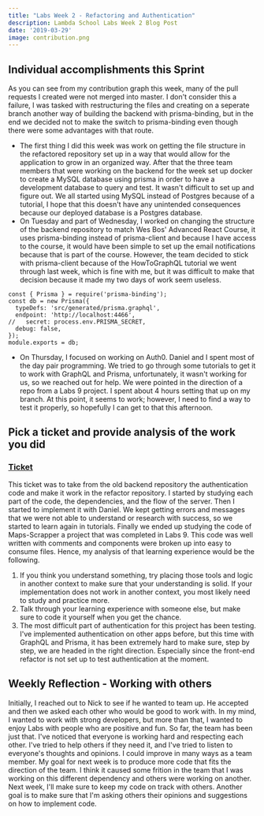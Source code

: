 ```yaml
---
title: "Labs Week 2 - Refactoring and Authentication"
description: Lambda School Labs Week 2 Blog Post
date: '2019-03-29'
image: contribution.png
---
```


## Individual accomplishments this Sprint
As you can see from my contribution graph this week, many of the pull requests I created were not merged into master. I don't consider this a failure, I was tasked with restructuring the files and creating on a seperate branch another way of building the backend with prisma-binding, but in the end we decided not to make the switch to prisma-binding even though there were some advantages with that route. 
- The first thing I did this week was work on getting the file structure in the refactored repository set up in a way that would allow for the application to grow in an organized way. After that the three team members that were working on the backend for the week set up docker to create a MySQL database using prisma in order to have a development database to query and test. It wasn't difficult to set up and figure out. We all started using MySQL instead of Postgres because of a tutorial, I hope that this doesn't have any unintended consequences because our deployed database is a Postgres database. 
- On Tuesday and part of Wednesday, I worked on changing the structure of the backend repository to match Wes Bos' Advanced React Course, it uses prisma-binding instead of prisma-client and because I have access to the course, it would have been simple to set up the email notifications because that is part of the course. However, the team decided to stick with prisma-client because of the HowToGraphQL tutorial we went through last week, which is fine with me, but it was difficult to make that decision because it made my two days of work seem useless. 
```
const { Prisma } = require('prisma-binding');
const db = new Prisma({
  typeDefs: 'src/generated/prisma.graphql',
  endpoint: 'http://localhost:4466',
//   secret: process.env.PRISMA_SECRET,
  debug: false,
});
module.exports = db;
```

- On Thursday, I focused on working on Auth0. Daniel and I spent most of the day pair programming. We tried to go through some tutorials to get it to work with GraphQL and Prisma, unfortunately, it wasn't working for us, so we reached out for help. We were pointed in the direction of a repo from a Labs 9 project. I spent about 4 hours setting that up on my branch. At this point, it seems to work; however, I need to find a way to test it properly, so hopefully I can get to that this afternoon.

## Pick a ticket and provide analysis of the work you did
### [Ticket](https://trello.com/c/iWfk37ke/81-transition-apollo-server-file-to-the-refactor-repo)
This ticket was to take from the old backend repository the authentication code and make it work in the refactor repository. I started by studying each part of the code, the dependencies, and the flow of the server. Then I started to implement it with Daniel. We kept getting errors and messages that we were not able to understand or research with success, so we started to learn again in tutorials. Finally we ended up studying the code of Maps-Scrapper a project that was completed in Labs 9. This code was well written with comments and components were broken up into easy to consume files. Hence, my analysis of that learning experience would be the following.
1) If you think you understand something, try placing those tools and logic in another context to make sure that your understanding is solid. If your implementation does not work in another context, you most likely need to study and practice more.
2) Talk through your learning experience with someone else, but make sure to code it yourself when you get the chance. 
3) The most difficult part of authentication for this project has been testing. I've implemented authentication on other apps before, but this time with GraphQL and Prisma, it has been extremely hard to make sure, step by step, we are headed in the right direction. Especially since the front-end refactor is not set up to test authentication at the moment.

## Weekly Reflection - Working with others
Initially, I reached out to Nick to see if he wanted to team up. He accepted and then we asked each other who would be good to work with. In my mind, I wanted to work with strong developers, but more than that, I wanted to enjoy Labs with people who are positive and fun. So far, the team has been just that. I've noticed that everyone is working hard and respecting each other. I've tried to help others if they need it, and I've tried to listen to everyone's thoughts and opinions. I could improve in many ways as a team member. My goal for next week is to produce more code that fits the direction of the team. I think it caused some frition in the team that I was working on this different dependency and others were working on another. Next week, I'll make sure to keep my code on track with others. Another goal is to make sure that I'm asking others their opinions and suggestions on how to implement code. 
